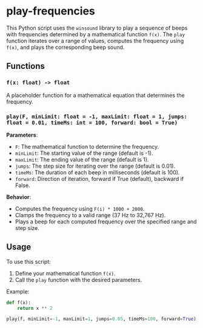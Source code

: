 # play-frequencies

This Python script uses the `winsound` library to play a sequence of beeps with frequencies determined by a mathematical function `f(x)`. The `play` function iterates over a range of values, computes the frequency using `f(x)`, and plays the corresponding beep sound.

## Functions

### `f(x: float) -> float`
A placeholder function for a mathematical equation that determines the frequency.

### `play(F, minLimit: float = -1, maxLimit: float = 1, jumps: float = 0.01, timeMs: int = 100, forward: bool = True)`

**Parameters**:
- `F`: The mathematical function to determine the frequency.
- `minLimit`: The starting value of the range (default is -1).
- `maxLimit`: The ending value of the range (default is 1).
- `jumps`: The step size for iterating over the range (default is 0.01).
- `timeMs`: The duration of each beep in milliseconds (default is 100).
- `forward`: Direction of iteration, forward if True (default), backward if False.

**Behavior**:
- Computes the frequency using `F(i) * 1000 + 2000`.
- Clamps the frequency to a valid range (37 Hz to 32,767 Hz).
- Plays a beep for each computed frequency over the specified range and step size.

## Usage

To use this script:

1. Define your mathematical function `f(x)`.
2. Call the `play` function with the desired parameters.

Example:
```python
def f(x):
    return x ** 2

play(f, minLimit=-1, maxLimit=1, jumps=0.05, timeMs=100, forward=True)
